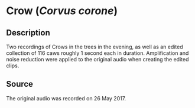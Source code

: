 # Crow (*Corvus corone*)

## Description
Two recordings of Crows in the trees in the evening, as well as an edited collection of 116 caws roughly 1 second each in duration. Amplification and noise reduction were applied to the original audio when creating the edited clips.

## Source
The original audio was recorded on 26 May 2017.
